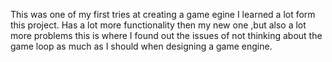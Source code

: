 This was one of my first tries at creating a game egine I learned a lot form this project. Has a lot more functionality then my new one ,but also a lot more problems
this is where I found out the issues of not thinking about the game loop as much as I should when designing a game engine.
